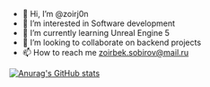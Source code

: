 - 👋 Hi, I’m @zoirj0n
- 👀 I’m interested in Software development
- 🌱 I’m currently learning Unreal Engine 5
- 💞️ I’m looking to collaborate on backend projects
- 📫 How to reach me zoirbek.sobirov@mail.ru

<!---
zoirj0n/zoirj0n is a ✨ special ✨ repository because its `README.md` (this file) appears on your GitHub profile.
You can click the Preview link to take a look at your changes.
--->
[![Anurag's GitHub stats](https://github-readme-stats.vercel.app/api?username=zoirj0n&theme=transparent)](https://github.com/zoirj0n/github-readme-stats)

